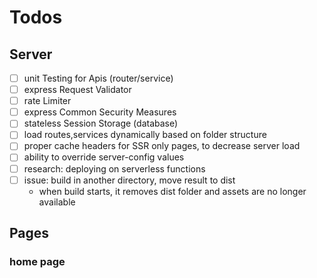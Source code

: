 # Todos

## Server
- [ ] unit Testing for Apis (router/service)
- [ ] express Request Validator
- [ ] rate Limiter
- [ ] express Common Security Measures
- [ ] stateless Session Storage (database)
- [ ] load routes,services dynamically based on folder structure
- [ ] proper cache headers for SSR only pages, to decrease server load
- [ ] ability to override server-config values
- [ ] research: deploying on serverless functions
- [ ] issue: build in another directory, move result to dist
  - when build starts, it removes dist folder and assets are no longer available


## Pages
### home page
